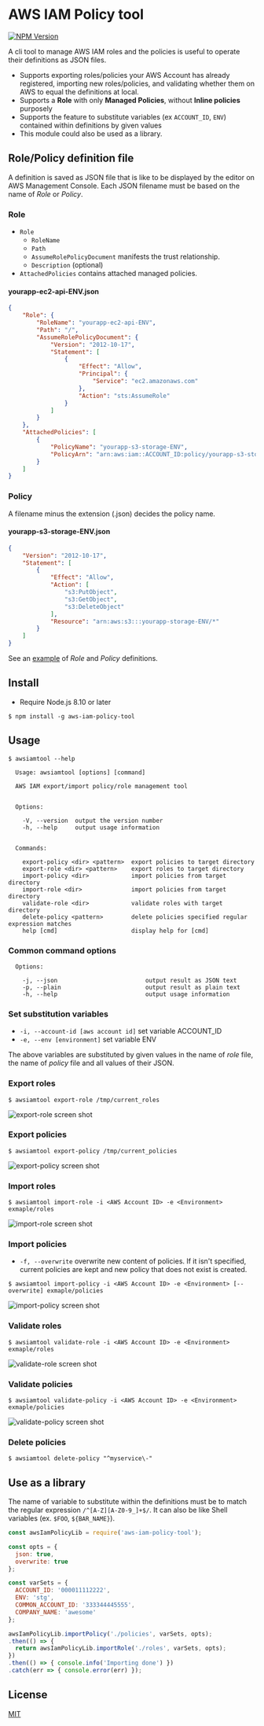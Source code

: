 # AWS IAM Policy tool

[![NPM Version][npm-image]][npm-url]

A cli tool to manage AWS IAM roles and the policies is useful to operate their definitions as JSON files.

* Supports exporting roles/policies your AWS Account has already registered, importing new roles/policies, and validating whether them on AWS to equal the definitions at local.
* Supports a **Role** with only **Managed Policies**, without **Inline policies** purposely
* Supports the feature to substitute variables (ex `ACCOUNT_ID`, `ENV`) contained within definitions by given values
* This module could also be used as a library.

## Role/Policy definition file

A definition is saved as JSON file that is like to be displayed by the editor on AWS Management Console.
Each JSON filename must be based on the name of *Role* or *Policy*.

### Role

* `Role`
    * `RoleName`
    * `Path`
    * `AssumeRolePolicyDocument` manifests the trust relationship.
    * `Description` (optional)
* `AttachedPolicies` contains attached managed policies.

#### yourapp-ec2-api-ENV.json

```json
{
    "Role": {
        "RoleName": "yourapp-ec2-api-ENV",
        "Path": "/",
        "AssumeRolePolicyDocument": {
            "Version": "2012-10-17",
            "Statement": [
                {
                    "Effect": "Allow",
                    "Principal": {
                        "Service": "ec2.amazonaws.com"
                    },
                    "Action": "sts:AssumeRole"
                }
            ]
        }
    },
    "AttachedPolicies": [
        {
            "PolicyName": "yourapp-s3-storage-ENV",
            "PolicyArn": "arn:aws:iam::ACCOUNT_ID:policy/yourapp-s3-storage-ENV"
        }
    ]
}
```

### Policy

A filename minus the extension (.json) decides the policy name.

#### yourapp-s3-storage-ENV.json

```json
{
    "Version": "2012-10-17",
    "Statement": [
        {
            "Effect": "Allow",
            "Action": [
                "s3:PutObject",
                "s3:GetObject",
                "s3:DeleteObject"
            ],
            "Resource": "arn:aws:s3:::yourapp-storage-ENV/*"
        }
    ]
}
```

See an [example](example) of *Role* and *Policy* definitions.

## Install

* Require Node.js 8.10 or later

```
$ npm install -g aws-iam-policy-tool
```

## Usage

```
$ awsiamtool --help

  Usage: awsiamtool [options] [command]

  AWS IAM export/import policy/role management tool


  Options:

    -V, --version  output the version number
    -h, --help     output usage information


  Commands:

    export-policy <dir> <pattern>  export policies to target directory
    export-role <dir> <pattern>    export roles to target directory
    import-policy <dir>            import policies from target directory
    import-role <dir>              import policies from target directory
    validate-role <dir>            validate roles with target directory
    delete-policy <pattern>        delete policies specified regular expression matches
    help [cmd]                     display help for [cmd]
```

### Common command options

```
  Options:

    -j, --json                         output result as JSON text
    -p, --plain                        output result as plain text
    -h, --help                         output usage information
```

### Set substitution variables

* `-i, --account-id [aws account id]`  set variable ACCOUNT_ID
* `-e, --env [environment]`            set variable ENV

The above variables are substituted by given values in the name of *role* file, the name of *policy* file and all values of their JSON.

### Export roles

```
$ awsiamtool export-role /tmp/current_roles
```

![export-role screen shot](https://raw.githubusercontent.com/wiki/tilfin/aws-iam-policy-tool/images/ss_export-role.png)

### Export policies

```
$ awsiamtool export-policy /tmp/current_policies
```

![export-policy screen shot](https://raw.githubusercontent.com/wiki/tilfin/aws-iam-policy-tool/images/ss_export-policy.png)

### Import roles


```
$ awsiamtool import-role -i <AWS Account ID> -e <Environment> exmaple/roles
```

![import-role screen shot](https://raw.githubusercontent.com/wiki/tilfin/aws-iam-policy-tool/images/ss_import-role.png)

### Import policies

* `-f, --overwrite` overwrite new content of policies. If it isn't specified, current policies are kept and new policy that does not exist is created.

```
$ awsiamtool import-policy -i <AWS Account ID> -e <Environment> [--overwrite] exmaple/policies
```

![import-policy screen shot](https://raw.githubusercontent.com/wiki/tilfin/aws-iam-policy-tool/images/ss_import-policy.png)

### Validate roles

```
$ awsiamtool validate-role -i <AWS Account ID> -e <Environment> exmaple/roles
```

![validate-role screen shot](https://raw.githubusercontent.com/wiki/tilfin/aws-iam-policy-tool/images/ss_validate-role.png)

### Validate policies

```
$ awsiamtool validate-policy -i <AWS Account ID> -e <Environment> exmaple/policies
```

![validate-policy screen shot](https://raw.githubusercontent.com/wiki/tilfin/aws-iam-policy-tool/images/ss_validate-policy.png)

### Delete policies

```
$ awsiamtool delete-policy "^myservice\-"
```

## Use as a library

The name of variable to substitute within the definitions must be to match the regular expression `/^[A-Z][A-Z0-9_]+$/`.
It can also be like Shell variables (ex. `$FOO`, `${BAR_NAME}`).

```js
const awsIamPolicyLib = require('aws-iam-policy-tool');

const opts = {
  json: true,
  overwrite: true
};

const varSets = {
  ACCOUNT_ID: '000011112222',
  ENV: 'stg',
  COMMON_ACCOUNT_ID: '333344445555',
  COMPANY_NAME: 'awesome'
};

awsIamPolicyLib.importPolicy('./policies', varSets, opts);
.then(() => {
  return awsIamPolicyLib.importRole('./roles', varSets, opts);  
})
.then(() => { console.info('Importing done') })
.catch(err => { console.error(err) });
```

## License

[MIT](LICENSE)

[npm-image]: https://img.shields.io/npm/v/aws-iam-policy-tool.svg
[npm-url]: https://npmjs.org/package/aws-iam-policy-tool
